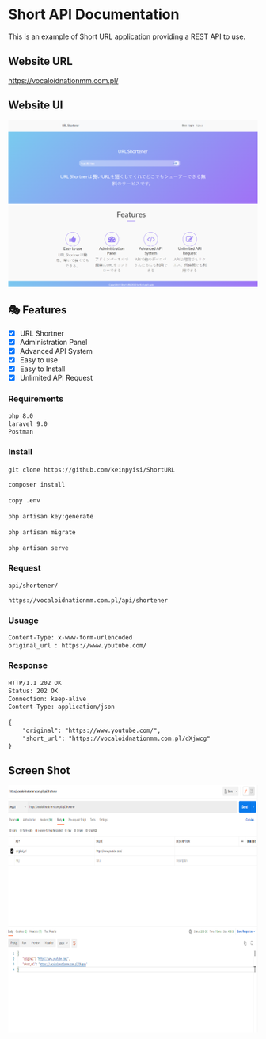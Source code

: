 # Short API Documentation

This is an example of Short URL application providing a REST
API to use.

## Website URL
https://vocaloidnationmm.com.pl/

## Website UI
<img src="https://github.com/keinpyisi/ShortURL/blob/main/screenshots/ui%20ss.png" />

<img src="https://github.com/keinpyisi/ShortURL/blob/main/screenshots/feature%20ss.png" />

## 🎭 Features
- [x] URL Shortner
- [x] Administration Panel
- [x] Advanced API System
- [x] Easy to use
- [x] Easy to Install
- [x] Unlimited API Request

### Requirements
    php 8.0
    laravel 9.0
    Postman
    

### Install

`git clone https://github.com/keinpyisi/ShortURL`

    composer install
 
    copy .env
 
    php artisan key:generate
 
    php artisan migrate
 
    php artisan serve

### Request

`api/shortener/`

    https://vocaloidnationmm.com.pl/api/shortener

### Usuage

    Content-Type: x-www-form-urlencoded
    original_url : https://www.youtube.com/


### Response

    HTTP/1.1 202 OK
    Status: 202 OK
    Connection: keep-alive
    Content-Type: application/json

    {
        "original": "https://www.youtube.com/",
        "short_url": "https://vocaloidnationmm.com.pl/dXjwcg"
    }

## Screen Shot

<img src="https://github.com/keinpyisi/ShortURL/blob/main/screenshots/api%20ss.png"  height="500"/>



